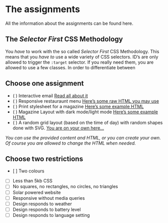 # The assignments

All the information about the assignments can be found here.

## The *Selector First* CSS Methodology

You _have_ to work with the so called *Selector First* CSS Methodology. This means that you _have to_ use a wide variety of CSS selectors. ID’s are only allowed to trigger the `:target` selector. If you really need them, you are allowed to use a few classes. In order to differentiate between 

## Choose one assignment

- ( ) Interactive email [Read all about it](https://tedgoas.github.io/Cerberus/)
- ( ) Responsive restauraunt menu [Here’s some raw HTML you may use](../assignments/menu.html)
- ( ) Print stylesheet for a magazine [Here’s some example HTML](../assignments/print-article.html)
- ( ) Magazine Layout with dark mode/light mode [Here’s some example HTML](../assignments/print-article.html)
- ( ) A random grid layout (based on the time of day) with random shapes done with SVG. [You are on your own here…](https://duckduckgo.com/?q=%22A+random+grid+layout+(based+on+the+time+of+day)+with+random+shapes+done+with+SVG%22&t=ffab&ia=web)

_You can use the provided content and HTML, or you can create your own. Of course you are allowed to change the HTML when needed._

## Choose two restrictions
- <label>[ ] Two colours</label>
- [ ] Less than 5kb CSS
- [ ] No squares, no rectangles, no circles, no triangles
- [ ] Solar powered website
- [ ] Responsive without media queries
- [ ] Design responds to weather
- [ ] Design responds to battery level
- [ ] Design responds to language setting